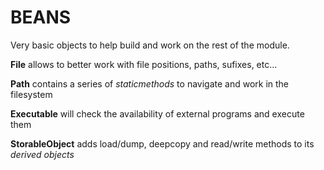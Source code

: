 BEANS
=====

Very basic objects to help build and work on the rest of the module.

**File** allows to better work with file positions, paths, sufixes, etc...

**Path** contains a series of _staticmethods_ to navigate and work in the filesystem

**Executable** will check the availability of external programs and execute them

**StorableObject** adds load/dump, deepcopy and read/write methods to its _derived objects_